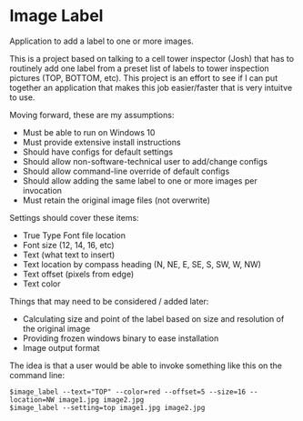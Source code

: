 # Image Label
Application to add a label to one or more images.

This is a project based on talking to a cell tower inspector (Josh) that has to routinely add one label from a preset list of labels to tower inspection pictures (TOP, BOTTOM, etc). This project is an effort to see if I can put together an application that makes this job easier/faster that is very intuitve to use.

Moving forward, these are my assumptions:

- Must be able to run on Windows 10
- Must provide extensive install instructions
- Should have configs for default settings
- Should allow non-software-technical user to add/change configs
- Should allow command-line override of default configs
- Should allow adding the same label to one or more images per invocation
- Must retain the original image files (not overwrite)

Settings should cover these items:

- True Type Font file location
- Font size (12, 14, 16, etc)
- Text (what text to insert)
- Text location by compass heading (N, NE, E, SE, S, SW, W, NW)
- Text offset (pixels from edge)
- Text color

Things that may need to be considered / added later:

- Calculating size and point of the label based on size and resolution of the original image
- Providing frozen windows binary to ease installation
- Image output format

The idea is that a user would be able to invoke something like this on the command line:

    $image_label --text="TOP" --color=red --offset=5 --size=16 --location=NW image1.jpg image2.jpg
    $image_label --setting=top image1.jpg image2.jpg